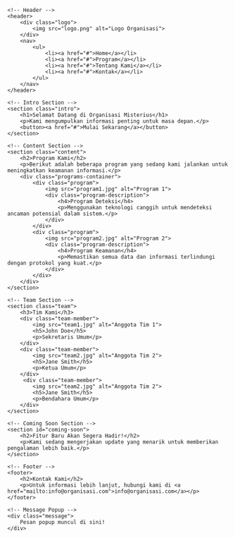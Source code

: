 <!DOCTYPE html>
<html lang="id">
<head>
    <meta charset="UTF-8">
    <meta name="viewport" content="width=device-width, initial-scale=1.0">
    <title>Organisasi Misterius</title>
    <link rel="stylesheet" href="style.css">
</head>
<body>

    <!-- Header -->
    <header>
        <div class="logo">
            <img src="logo.png" alt="Logo Organisasi">
        </div>
        <nav>
            <ul>
                <li><a href="#">Home</a></li>
                <li><a href="#">Program</a></li>
                <li><a href="#">Tentang Kami</a></li>
                <li><a href="#">Kontak</a></li>
            </ul>
        </nav>
    </header>

    <!-- Intro Section -->
    <section class="intro">
        <h1>Selamat Datang di Organisasi Misterius</h1>
        <p>Kami mengumpulkan informasi penting untuk masa depan.</p>
        <button><a href="#">Mulai Sekarang</a></button>
    </section>

    <!-- Content Section -->
    <section class="content">
        <h2>Program Kami</h2>
        <p>Berikut adalah beberapa program yang sedang kami jalankan untuk meningkatkan keamanan informasi.</p>
        <div class="programs-container">
            <div class="program">
                <img src="program1.jpg" alt="Program 1">
                <div class="program-description">
                    <h4>Program Deteksi</h4>
                    <p>Menggunakan teknologi canggih untuk mendeteksi ancaman potensial dalam sistem.</p>
                </div>
            </div>
            <div class="program">
                <img src="program2.jpg" alt="Program 2">
                <div class="program-description">
                    <h4>Program Keamanan</h4>
                    <p>Memastikan semua data dan informasi terlindungi dengan protokol yang kuat.</p>
                </div>
            </div>
        </div>
    </section>

    <!-- Team Section -->
    <section class="team">
        <h3>Tim Kami</h3>
        <div class="team-member">
            <img src="team1.jpg" alt="Anggota Tim 1">
            <h5>John Doe</h5>
            <p>Sekretaris Umum</p>
        </div>
        <div class="team-member">
            <img src="team2.jpg" alt="Anggota Tim 2">
            <h5>Jane Smith</h5>
            <p>Ketua Umum</p>
        </div>
         <div class="team-member">
            <img src="team2.jpg" alt="Anggota Tim 2">
            <h5>Jane Smith</h5>
            <p>Bendahara Umum</p>
        </div>
    </section>

    <!-- Coming Soon Section -->
    <section id="coming-soon">
        <h2>Fitur Baru Akan Segera Hadir!</h2>
        <p>Kami sedang mengerjakan update yang menarik untuk memberikan pengalaman lebih baik.</p>
    </section>

    <!-- Footer -->
    <footer>
        <h2>Kontak Kami</h2>
        <p>Untuk informasi lebih lanjut, hubungi kami di <a href="mailto:info@organisasi.com">info@organisasi.com</a></p>
    </footer>

    <!-- Message Popup -->
    <div class="message">
        Pesan popup muncul di sini!
    </div>

</body>
</html>
